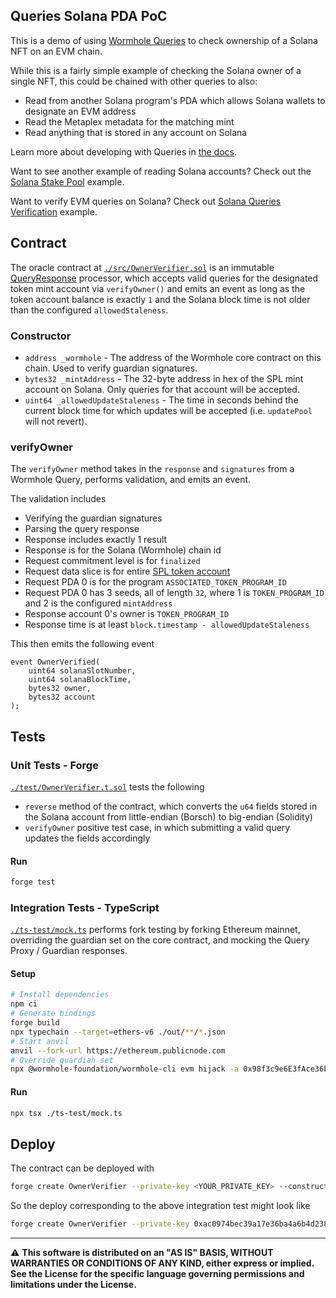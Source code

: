 ## Queries Solana PDA PoC

This is a demo of using [Wormhole Queries](https://wormhole.com/queries/) to check ownership of a Solana NFT on an EVM chain.

While this is a fairly simple example of checking the Solana owner of a single NFT, this could be chained with other queries to also:

- Read from another Solana program's PDA which allows Solana wallets to designate an EVM address
- Read the Metaplex metadata for the matching mint
- Read anything that is stored in any account on Solana

Learn more about developing with Queries in [the docs](https://docs.wormhole.com/wormhole/queries/getting-started).

Want to see another example of reading Solana accounts? Check out the [Solana Stake Pool](https://github.com/wormholelabs-xyz/example-queries-solana-stake-pool) example.

Want to verify EVM queries on Solana? Check out [Solana Queries Verification](https://github.com/wormholelabs-xyz/example-queries-solana-verify) example.

## Contract

The oracle contract at [`./src/OwnerVerifier.sol`](./src/OwnerVerifier.sol) is an immutable [QueryResponse](https://github.com/wormhole-foundation/wormhole/blob/main/ethereum/contracts/query/QueryResponse.sol) processor, which accepts valid queries for the designated token mint account via `verifyOwner()` and emits an event as long as the token account balance is exactly `1` and the Solana block time is not older than the configured `allowedStaleness`.

### Constructor

- `address _wormhole` - The address of the Wormhole core contract on this chain. Used to verify guardian signatures.
- `bytes32 _mintAddress` - The 32-byte address in hex of the SPL mint account on Solana. Only queries for that account will be accepted.
- `uint64 _allowedUpdateStaleness` - The time in seconds behind the current block time for which updates will be accepted (i.e. `updatePool` will not revert).

### verifyOwner

The `verifyOwner` method takes in the `response` and `signatures` from a Wormhole Query, performs validation, and emits an event.

The validation includes

- Verifying the guardian signatures
- Parsing the query response
- Response includes exactly 1 result
- Response is for the Solana (Wormhole) chain id
- Request commitment level is for `finalized`
- Request data slice is for entire [SPL token account](https://github.com/solana-labs/solana-program-library/blob/d72289c79/token/js/src/state/account.ts#L68-L81)
- Request PDA 0 is for the program `ASSOCIATED_TOKEN_PROGRAM_ID`
- Request PDA 0 has 3 seeds, all of length `32`, where 1 is `TOKEN_PROGRAM_ID` and 2 is the configured `mintAddress`
- Response account 0's owner is `TOKEN_PROGRAM_ID`
- Response time is at least `block.timestamp - allowedUpdateStaleness`

This then emits the following event

```solidity
event OwnerVerified(
    uint64 solanaSlotNumber,
    uint64 solanaBlockTime,
    bytes32 owner,
    bytes32 account
);
```

## Tests

### Unit Tests - Forge

[`./test/OwnerVerifier.t.sol`](./test/OwnerVerifier.t.sol) tests the following

- `reverse` method of the contract, which converts the `u64` fields stored in the Solana account from little-endian (Borsch) to big-endian (Solidity)
- `verifyOwner` positive test case, in which submitting a valid query updates the fields accordingly

#### Run

```bash
forge test
```

### Integration Tests - TypeScript

[`./ts-test/mock.ts`](./ts-test/mock.ts) performs fork testing by forking Ethereum mainnet, overriding the guardian set on the core contract, and mocking the Query Proxy / Guardian responses.

#### Setup

```bash
# Install dependencies
npm ci
# Generate bindings
forge build
npx typechain --target=ethers-v6 ./out/**/*.json
# Start anvil
anvil --fork-url https://ethereum.publicnode.com
# Override guardian set
npx @wormhole-foundation/wormhole-cli evm hijack -a 0x98f3c9e6E3fAce36bAAd05FE09d375Ef1464288B -g 0xbeFA429d57cD18b7F8A4d91A2da9AB4AF05d0FBe
```

#### Run

```bash
npx tsx ./ts-test/mock.ts
```

## Deploy

The contract can be deployed with

```bash
forge create OwnerVerifier --private-key <YOUR_PRIVATE_KEY> --constructor-args <WORMHOLE_CORE_BRIDGE_ADDRESS> <MINT_ADDRESS_HEX> <ALLOWED_UPDATE_STALENESS>
```

So the deploy corresponding to the above integration test might look like

```bash
forge create OwnerVerifier --private-key 0xac0974bec39a17e36ba4a6b4d238ff944bacb478cbed5efcae784d7bf4f2ff80 --constructor-args 0x98f3c9e6E3fAce36bAAd05FE09d375Ef1464288B 0xdd7f5ef910be9be4a65464a27a265c4cac70efc81998cfa1ff2ec0893f7be045 1800
```

---

⚠ **This software is distributed on an "AS IS" BASIS, WITHOUT WARRANTIES OR CONDITIONS OF ANY KIND, either express or
implied. See the License for the specific language governing permissions and limitations under the License.**
